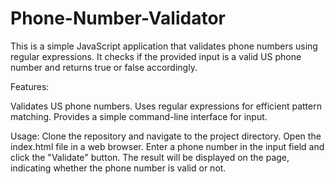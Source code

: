 # Phone-Number-Validator
This is a simple JavaScript application that validates phone numbers using regular expressions. It checks if the provided input is a valid US phone number and returns true or false accordingly.

Features:

Validates US phone numbers.
Uses regular expressions for efficient pattern matching.
Provides a simple command-line interface for input.

Usage:
Clone the repository and navigate to the project directory.
Open the index.html file in a web browser.
Enter a phone number in the input field and click the "Validate" button.
The result will be displayed on the page, indicating whether the phone number is valid or not.
